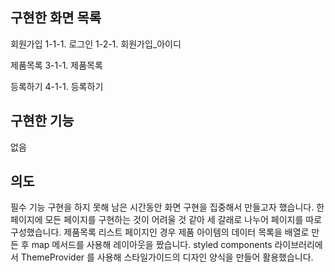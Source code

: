 ## 구현한 화면 목록
회원가입
1-1-1. 로그인
1-2-1. 회원가입_아이디

제품목록
3-1-1. 제품목록

등록하기
4-1-1. 등록하기

## 구현한 기능
없음

## 의도
필수 기능 구현을 하지 못해 남은 시간동안 화면 구현을 집중해서 만들고자 했습니다.
한 페이지에 모든 페이지를 구현하는 것이 어려울 것 같아 세 갈래로 나누어 페이지를 따로 구성했습니다.
제품목록 리스트 페이지인 경우 제품 아이템의 데이터 목록을 배열로 만든 후 map 메서드를 사용해 레이아웃을 짰습니다.
styled components 라이브러리에서 ThemeProvider 를 사용해 스타일가이드의 디자인 양식을 만들어 활용했습니다.



